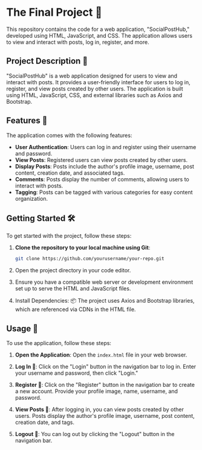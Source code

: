 # The Final Project 🚀

This repository contains the code for a web application, "SocialPostHub," developed using HTML, JavaScript, and CSS. The application allows users to view and interact with posts, log in, register, and more.

## Project Description 📝

"SocialPostHub" is a web application designed for users to view and interact with posts. It provides a user-friendly interface for users to log in, register, and view posts created by other users. The application is built using HTML, JavaScript, CSS, and external libraries such as Axios and Bootstrap.

## Features 🌟

The application comes with the following features:

- **User Authentication**: Users can log in and register using their username and password.
- **View Posts**: Registered users can view posts created by other users.
- **Display Posts**: Posts include the author's profile image, username, post content, creation date, and associated tags.
- **Comments**: Posts display the number of comments, allowing users to interact with posts.
- **Tagging**: Posts can be tagged with various categories for easy content organization.

## Getting Started 🛠️

To get started with the project, follow these steps:

1. **Clone the repository to your local machine using Git**:
   ```bash
   git clone https://github.com/yourusername/your-repo.git

2. Open the project directory in your code editor.

3. Ensure you have a compatible web server or development environment set up to serve the HTML and JavaScript files.

4. Install Dependencies: 📦 The project uses Axios and Bootstrap libraries, which are referenced via CDNs in the HTML file.

## Usage 🚧

To use the application, follow these steps:

1. **Open the Application**: Open the `index.html` file in your web browser.

2. **Log In 🚪**: Click on the "Login" button in the navigation bar to log in. Enter your username and password, then click "Login."

3. **Register 📝**: Click on the "Register" button in the navigation bar to create a new account. Provide your profile image, name, username, and password.

4. **View Posts 📰**: After logging in, you can view posts created by other users. Posts display the author's profile image, username, post content, creation date, and tags.

5. **Logout 🚪**: You can log out by clicking the "Logout" button in the navigation bar.

